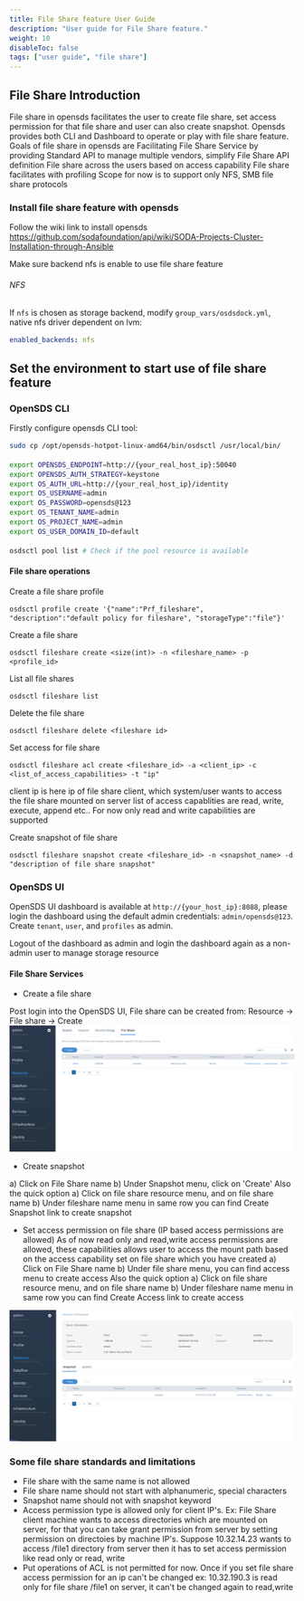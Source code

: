 ```yaml
---
title: File Share feature User Guide
description: "User guide for File Share feature."
weight: 10
disableToc: false
tags: ["user guide", "file share"] 
---
```

## File Share Introduction
File share in opensds facilitates the user to create file share, set access permission for that file share and user can also create snapshot. Opensds provides both CLI and Dashboard to operate or play with file share feature.
Goals of file share in opensds are
Facilitating File Share Service by providing Standard API to manage multiple vendors, simplify File Share API definition
File share across the users based on access capability
File share facilitates with profiling
Scope for now is to support only NFS, SMB file share protocols

### Install file share feature with opensds
Follow the wiki link to install opensds https://github.com/sodafoundation/api/wiki/SODA-Projects-Cluster-Installation-through-Ansible

Make sure backend nfs is enable to use file share feature 
###### NFS
If `nfs` is chosen as storage backend, modify `group_vars/osdsdock.yml`, native nfs driver dependent on lvm:
```yaml
enabled_backends: nfs
```

## Set the environment to start use of file share feature

### OpenSDS CLI
Firstly configure opensds CLI tool:
```bash
sudo cp /opt/opensds-hotpot-linux-amd64/bin/osdsctl /usr/local/bin/

export OPENSDS_ENDPOINT=http://{your_real_host_ip}:50040
export OPENSDS_AUTH_STRATEGY=keystone
export OS_AUTH_URL=http://{your_real_host_ip}/identity
export OS_USERNAME=admin
export OS_PASSWORD=opensds@123
export OS_TENANT_NAME=admin
export OS_PROJECT_NAME=admin
export OS_USER_DOMAIN_ID=default

osdsctl pool list # Check if the pool resource is available
```

#### File share operations
Create a file share profile
```
osdsctl profile create '{"name":"Prf_fileshare", "description":"default policy for fileshare", "storageType":"file"}'
```

Create a file share
```
osdsctl fileshare create <size(int)> -n <fileshare_name> -p <profile_id>
```
List all file shares

```
osdsctl fileshare list
```
Delete the file share
```
osdsctl fileshare delete <fileshare id>
```
Set access for file share

```
osdsctl fileshare acl create <fileshare_id> -a <client_ip> -c <list_of_access_capabilities> -t "ip"
```
client ip is here ip of file share client, which system/user wants to access the file share mounted on server
list of access capablities are read, write, execute, append etc.. For now only read and write capabilities are supported


Create snapshot of file share
```
osdsctl fileshare snapshot create <fileshare_id> -n <snapshot_name> -d "description of file share snapshot"
```

### OpenSDS UI
OpenSDS UI dashboard is available at `http://{your_host_ip}:8088`, please login the dashboard using the default admin credentials: `admin/opensds@123`. Create `tenant`, `user`, and `profiles` as admin.

Logout of the dashboard as admin and login the dashboard again as a non-admin user to manage storage resource

#### File Share Services
* Create a file share

Post login into the OpenSDS UI, File share can be created from: Resource -> File share -> Create
![Fileshare create menu](fileshare_menu.PNG?raw=true)

* Create snapshot

a) Click on File Share name
b) Under Snapshot menu, click on 'Create'
Also the quick option 
a) Click on file share resource menu, and on file share name
b) Under fileshare name menu in same row you can find Create Snapshot link to create snapshot

* Set access permission on file share (IP based access permissions are allowed)
As of now read only and read,write access permissions are allowed, these capabilities allows user to access the mount path based on the access capability set on file share which you have created 
a) Click on File Share name
b) Under file share menu, you can find access menu to create access
Also the quick option 
a) Click on file share resource menu, and on file share name
b) Under fileshare name menu in same row you can find Create Access link to create access

![Fileshare snapshot and access](snapshot_access.PNG?raw=true)

### Some file share standards and limitations

* File share with the same name is not allowed
* File share name should not start with alphanumeric, special characters 
* Snapshot name should not with snapshot keyword 
* Access permission type is allowed only for client IP's. Ex: File Share client machine wants to access directories which are mounted on server, for that you can take grant permission from server by setting permission on directoies by machine IP's. Suppose 10.32.14.23 wants to access /file1 directory from server then it has to set access permission like read only or read, write
* Put operations of ACL is not permitted for now. Once if you set file share access permission for an ip can't be changed ex: 10.32.190.3 is read only for file share /file1 on server, it can't be changed again to read,write

